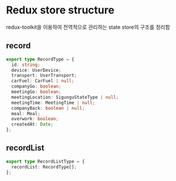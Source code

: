 # Redux store structure

redux-toolkit을 이용하여 전역적으로 관리하는 state store의 구조를 정리함

## record

```ts
export type RecordType = {
  id: string;
  device: UserDevice;
  transport: UserTransport;
  carFuel: CarFuel | null;
  companyGo: boolean;
  meetingGo: boolean;
  meetingLocation: SigunguStateType | null;
  meetingTime: MeetingTime | null;
  companyBack: boolean | null;
  meal: Meal;
  overwork: boolean;
  createdAt: Date;
};
```

## recordList

```ts
export type RecordListType = {
  recordList: RecordType[];
};
```
